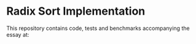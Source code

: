 # Radix Sort Implementation

This repository contains code, tests and benchmarks accompanying the essay at:
